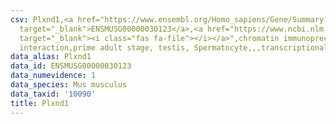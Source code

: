 ```yaml
---
csv: Plxnd1,<a href="https://www.ensembl.org/Homo_sapiens/Gene/Summary?db=core;g=ENSMUSG00000030123"
  target="_blank">ENSMUSG00000030123</a>,<a href="https://www.ncbi.nlm.nih.gov/pubmed/25450459"
  target="_blank"><i class="fas fa-file"></i></a>",chromatin immunoprecipitation assay,direct
  interaction,prime adult stage, testis, Spermatocyte,,,transcriptional regulation,
data_alias: Plxnd1
data_id: ENSMUSG00000030123
data_numevidence: 1
data_species: Mus musculus
data_taxid: '10090'
title: Plxnd1
---
```

